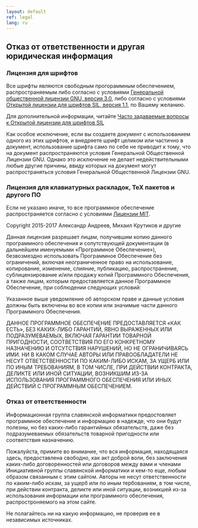 ```yaml
---
layout: default
ref: legal
lang: ru
---
```


## Отказ от ответственности и другая юридическая информация

### Лицензия для шрифтов

Все шрифты являются свободным прогораммным обеспечением, распространяемым
либо согласно с условиями
[Генеральной общественной лицензии GNU, версия 3.0](https://www.gnu.org/licenses/gpl-3.0.en.html),
либо согласно с условиями
[Открытой лицензии для шрифтов SIL, версия 1.1](http://scripts.sil.org/cms/scripts/page.php?site_id=nrsi&id=OFL), по Вашему желанию.

Для дополнительной информации, читайте
[Часто задаваемые вопросы к Открытой лицензии для шрифтов SIL](http://scripts.sil.org/cms/scripts/page.php?site_id=nrsi&item_id=OFL-FAQ_web)

Как особое исключение, если вы создаете документ с использованием одного из этих шрифтов,
и внедряете шрифт целиком или частично в документ, использование шрифта само по себе
не приводит к тому, что на документ распространяются условия Генеральной Общественной Лицензии GNU.
Однако это исключение не делает недействительными любые другие причины,
ввиду которых на документ могут распространяться условия
Генеральной Общественной Лицензии GNU.

### Лицензия для клавиатурных раскладок, TeX пакетов и другого ПО

Если не указано иначе, то все программное обеспечение распространяется
согласно с условиями [Лицензии MIT](https://opensource.org/licenses/MIT).

Copyright 2015-2017 Александр Андреев, Михаил Крутиков и другие

Данная лицензия разрешает лицам, получившим копию данного программного обеспечения и сопутствующей документации (в дальнейшем именуемыми «Программное Обеспечение»), безвозмездно использовать Программное Обеспечение без ограничений, включая неограниченное право на использование, копирование, изменение, слияние, публикацию, распространение, сублицензирование и/или продажу копий Программного Обеспечения, а также лицам, которым предоставляется данное Программное Обеспечение, при соблюдении следующих условий:

Указанное выше уведомление об авторском праве и данные условия должны быть включены во все копии или значимые части данного Программного Обеспечения.

ДАННОЕ ПРОГРАММНОЕ ОБЕСПЕЧЕНИЕ ПРЕДОСТАВЛЯЕТСЯ «КАК ЕСТЬ», БЕЗ КАКИХ-ЛИБО ГАРАНТИЙ, ЯВНО ВЫРАЖЕННЫХ ИЛИ ПОДРАЗУМЕВАЕМЫХ, ВКЛЮЧАЯ ГАРАНТИИ ТОВАРНОЙ ПРИГОДНОСТИ, СООТВЕТСТВИЯ ПО ЕГО КОНКРЕТНОМУ НАЗНАЧЕНИЮ И ОТСУТСТВИЯ НАРУШЕНИЙ, НО НЕ ОГРАНИЧИВАЯСЬ ИМИ. НИ В КАКОМ СЛУЧАЕ АВТОРЫ ИЛИ ПРАВООБЛАДАТЕЛИ НЕ НЕСУТ ОТВЕТСТВЕННОСТИ ПО КАКИМ-ЛИБО ИСКАМ, ЗА УЩЕРБ ИЛИ ПО ИНЫМ ТРЕБОВАНИЯМ, В ТОМ ЧИСЛЕ, ПРИ ДЕЙСТВИИ КОНТРАКТА, ДЕЛИКТЕ ИЛИ ИНОЙ СИТУАЦИИ, ВОЗНИКШИМ ИЗ-ЗА ИСПОЛЬЗОВАНИЯ ПРОГРАММНОГО ОБЕСПЕЧЕНИЯ ИЛИ ИНЫХ ДЕЙСТВИЙ С ПРОГРАММНЫМ ОБЕСПЕЧЕНИЕМ.

### Отказ от ответственности

Информационная группа славянской информатики предостовляет программное обеспечение
и информацию в надежде, что они будут полезны, но без каких-либо гарантийных
обязательств, даже без подразумеваемых обязательств товарной пригодности или
соответствия назначению.

Пожалуйста, примите во внимание, что вся информация, находящаяся здесь, предоставлена свободно,
как акт доброй воли, без заключения каких-либо договоренностей или договоров между вами
и членами Инициативной группы славянской информатики и кем-то еще, любым образом связанным
с этим сайтом. Авторы не несут ответственности по каким-либо искам, за ущерб
или по иным тербованиям, в том числе, при действии контракта, деликте или иной ситуации,
возникшей из-за использования информации или программного обеспечения, распростроняемого
на этом сайте.

Не полагайтесь ни на какую информацию, не проверив ее в независимых источниках.

